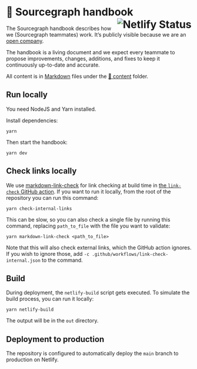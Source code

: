 # 📘 Sourcegraph handbook <a href="https://app.netlify.com/sites/sourcegraph-handbook/deploys"><img alt="Netlify Status" src="https://api.netlify.com/api/v1/badges/4c81a998-33b5-4357-a593-479e21bb10f3/deploy-status" align="right"></a>

The Sourcegraph handbook describes how we (Sourcegraph teammates) work. It’s publicly visible because we are an [open company](https://handbook.sourcegraph.com/company#open-company).

The handbook is a living document and we expect every teammate to propose improvements, changes, additions, and fixes to keep it continuously up-to-date and accurate.

All content is in [Markdown](https://www.markdownguide.org/getting-started/#what-is-markdown) files under the [📁 content](./content) folder.

## Run locally

You need NodeJS and Yarn installed.

Install dependencies:

```
yarn
```

Then start the handbook:

```
yarn dev
```

## Check links locally

We use [markdown-link-check](https://github.com/tcort/markdown-link-check) for link checking at build time in [the `link-check` GitHub action](.github/workflows/link-check.yml). If you want to run it locally, from the root of the repository you can run this command:

    yarn check-internal-links

This can be slow, so you can also check a single file by running this command, replacing `path_to_file` with the file you want to validate:

    yarn markdown-link-check <path_to_file>

Note that this will also check external links, which the GitHub action ignores. If you wish to ignore those, add `-c .github/workflows/link-check-internal.json` to the command.

## Build

During deployment, the `netlify-build` script gets executed. To simulate the build process, you can run it locally:

```
yarn netlify-build
```

The output will be in the `out` directory.

## Deployment to production

The repository is configured to automatically deploy the `main` branch to production on Netlify.

